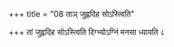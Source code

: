 +++
title = "08 ताञ् जुह्वदिह सोऽस्त्विति"

+++
तां जुह्वदिह सोऽस्त्विति दिग्भ्योऽग्निं मनसा ध्यायति ८